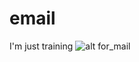 # email
I'm just training
![alt for_mail](https://s299myt.storage.yandex.net/rdisk/dff60aa15d3e81f61267160b238cc4f1e41c12a3eefd5b893423e9eb309f8d58/5ced608f/UJ1IJ6HGtEYWVHZNbAI5-RwWzA7Yqir6VP8dEqdQ0t1Ss-E0jcTzg157r7x7wk9YI851Wb0DmWFQH4obXI_5pA==?uid=527538704&filename=Вариант-1.jpg&disposition=inline&hash=&limit=0&content_type=image%2Fjpeg&fsize=60553&hid=f7157ae0b6c92b24c37db214d1fb07c0&media_type=image&tknv=v2&etag=9937353c7b9e7faea09f77c23f1e5c9f&rtoken=oxQZ2HsF3hMa&force_default=yes&ycrid=na-6549824f3190e5b47bf8faca7ca9c869-downloader16h&ts=589f5169e01c0&s=b527795917a75a8e8917ff8f6e5818b9c16a721b0c1c484b9657e02cedae6337&pb=U2FsdGVkX18Jg6QyWjoiy-xptrDapm0iIWmNCODDiaeYRbt9J9s-BjsHJW2q2XI7RyPiqzmKgCjocUnDD4ntiGWVLD7OtsnX56W4gQJf2eI)
